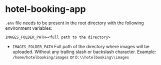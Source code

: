 # hotel-booking-app

`.env` file needs to be present in the root directory with the following environment variables:

```properties
IMAGES_FOLDER_PATH=<full path to the directory>
```

* `IMAGES_FOLDER_PATH` Full path of the directory where images will be uploaded. Without any trailing slash or backslash character. Example: `/home/hotelbooking/images` or `D:\\hotelbooking\\images`